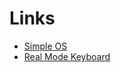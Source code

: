 # Links
- [Simple OS](http://inglorion.net/documents/tutorials/x86ostut/)
- [Real Mode Keyboard](http://inglorion.net/documents/tutorials/x86ostut/keyboard/)
